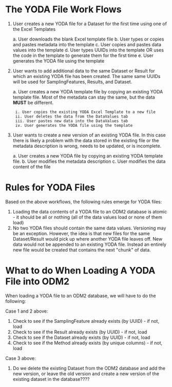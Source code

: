 The YODA File Work Flows
========================
1. User creates a new YODA file for a Dataset for the first time using one of the Excel Templates

    a. User downloads the blank Excel template file
    b. User types or copies and pastes metadata into the template
    c. User copies and pastes data values into the template
    d. User types UUIDs into the template OR uses the code in the template to generate them for the first time
    e. User generates the YODA file using the template

2. User wants to add additional data to the same Dataset or Result for which an existing YODA file has been created.  The same same UUIDs will be used for SamplingFeatures, Results, and Dataset.

    a. User creates a new YODA template file by copying an existing YODA template file. Most of the metadata can stay the same, but the data **MUST** be different.

        i. User copies the existing YODA Excel Template to a new file
        ii. User deletes the data from the DataValues tab
        iii. User pastes new data into the DataValues tab
        iv. User generates the YODA file using the template 

3. User wants to create a new version of an existing YODA file. In this case there is likely a problem with the data stored in the existing file or the metadata description is wrong, needs to be updated, or is incomplete.

    a. User creates a new YODA file by copying an existing YODA template file. 
    b. User modifies the metadata description 
    c. User modifies the data content of the file

Rules for YODA Files
====================
Based on the above workflows, the following rules emerge for YODA files:

1. Loading the data contents of a YODA file to an ODM2 database is atomic - it should be all or nothing (all of the data values load or none of them load)
2. No two YODA files should contain the same data values. Versioning may be an exception.  However, the idea is that new files for the same Dataset/Result would pick up where another YODA file leaves off.  New data would not be appended to an existing YODA file. Instead an entirely new file would be created that contains the next "chunk" of data.

What to do When Loading A YODA File into ODM2
=============================================
When loading a YODA file to an ODM2 database, we will have to do the following:

Case 1 and 2 above:
1. Check to see if the SamplingFeature already exists (by UUID) - if not, load
2. Check to see if the Result already exists (by UUID) - if not, load
3. Check to see if the Dataset already exists (by UUID) - if not, load
4. Check to see if the Method already exists (by unique columns) - if not, load

Case 3 above:
1.  Do we delete the existing Dataset from the ODM2 database and add the new version, or leave the old version and create a new version of the existing dataset in the database????


